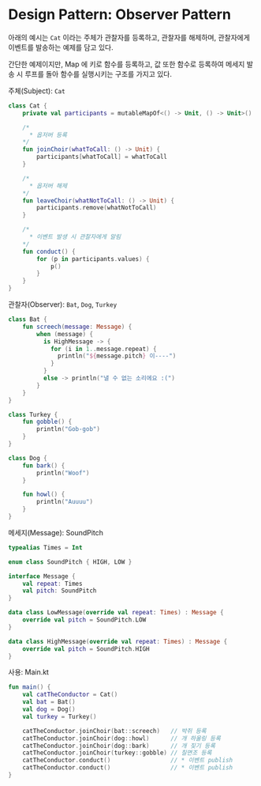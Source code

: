 # Design Pattern: Observer Pattern

아래의 예시는 `Cat` 이라는 주체가 관찰자를 등록하고, 관찰자를 해제하며, 관찰자에게 이벤트를 발송하는 예제를 담고 있다.

간단한 예제이지만, Map 에 키로 함수를 등록하고, 값 또한 함수로 등록하여 메세지 발송 시 루프를 돌아 함수를 실행시키는 구조를 가지고 있다.

주체(Subject): `Cat`

```kotlin
class Cat {
    private val participants = mutableMapOf<() -> Unit, () -> Unit>()

    /*
      * 옵저버 등록
    */
    fun joinChoir(whatToCall: () -> Unit) {
        participants[whatToCall] = whatToCall
    }

    /*
      * 옵저버 해제
    */
    fun leaveChoir(whatNotToCall: () -> Unit) {
        participants.remove(whatNotToCall)
    }

    /*
      * 이벤트 발생 시 관찰자에게 알림
    */
    fun conduct() {
        for (p in participants.values) {
            p()
        }
    }
}
```

관찰자(Observer): `Bat`, `Dog`, `Turkey`

```kotlin
class Bat {
    fun screech(message: Message) {
        when (message) {
          is HighMessage -> {
            for (i in 1..message.repeat) {
              println("${message.pitch} 이----")
            }
          }
          else -> println("낼 수 없는 소리에요 :(")
        }
    }
}

class Turkey {
    fun gobble() {
        println("Gob-gob")
    }
}

class Dog {
    fun bark() {
        println("Woof")
    }

    fun howl() {
        println("Auuuu")
    }
}
```

메세지(Message): SoundPitch

```kotlin
typealias Times = Int

enum class SoundPitch { HIGH, LOW }

interface Message {
    val repeat: Times
    val pitch: SoundPitch
}

data class LowMessage(override val repeat: Times) : Message {
    override val pitch = SoundPitch.LOW
}

data class HighMessage(override val repeat: Times) : Message {
    override val pitch = SoundPitch.HIGH
}
```

사용: Main.kt

```kotlin
fun main() {
    val catTheConductor = Cat()
    val bat = Bat()
    val dog = Dog()
    val turkey = Turkey()

    catTheConductor.joinChoir(bat::screech)   // 박쥐 등록
    catTheConductor.joinChoir(dog::howl)      // 개 하울링 등록
    catTheConductor.joinChoir(dog::bark)      // 개 짖기 등록
    catTheConductor.joinChoir(turkey::gobble) // 칠면조 등록
    catTheConductor.conduct()                 // * 이벤트 publish
    catTheConductor.conduct()                 // * 이벤트 publish
}
```
